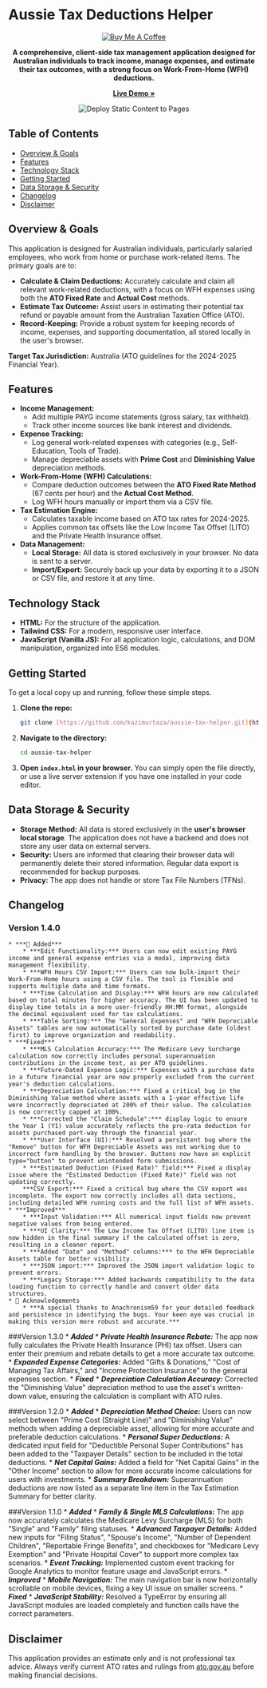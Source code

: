 # Aussie Tax Deductions Helper

<p align="center">
  <a href="https://www.buymeacoffee.com/kazimurtaza" target="_blank" rel="noopener noreferrer">
    <img src="https://img.shields.io/badge/Buy%20Me%20A%20Coffee-FFDD00?style=for-the-badge&logo=buy-me-a-coffee&logoColor=black" alt="Buy Me A Coffee">
  </a>
</p>

<p align="center">
  <strong>A comprehensive, client-side tax management application designed for Australian individuals to track income, manage expenses, and estimate their tax outcomes, with a strong focus on Work-From-Home (WFH) deductions.</strong>
</p>

<p align="center">
  <a href="https://kazimurtaza.github.io/aussie-tax-helper/"><strong>Live Demo »</strong></a>
</p>

<p align="center">
  <img src="https://github.com/kazimurtaza/aussie-tax-helper/actions/workflows/static.yml/badge.svg" alt="Deploy Static Content to Pages">
</p>

## Table of Contents

- [Overview & Goals](#overview--goals)
- [Features](#features)
- [Technology Stack](#technology-stack)
- [Getting Started](#getting-started)
- [Data Storage & Security](#data-storage--security)
- [Changelog](#changelog)
- [Disclaimer](#disclaimer)

## Overview & Goals

This application is designed for Australian individuals, particularly salaried employees, who work from home or purchase work-related items. The primary goals are to:

* **Calculate & Claim Deductions:** Accurately calculate and claim all relevant work-related deductions, with a focus on WFH expenses using both the **ATO Fixed Rate** and **Actual Cost** methods.
* **Estimate Tax Outcome:** Assist users in estimating their potential tax refund or payable amount from the Australian Taxation Office (ATO).
* **Record-Keeping:** Provide a robust system for keeping records of income, expenses, and supporting documentation, all stored locally in the user's browser.

**Target Tax Jurisdiction:** Australia (ATO guidelines for the 2024-2025 Financial Year).

## Features

* **Income Management:**
    * Add multiple PAYG income statements (gross salary, tax withheld).
    * Track other income sources like bank interest and dividends.
* **Expense Tracking:**
    * Log general work-related expenses with categories (e.g., Self-Education, Tools of Trade).
    * Manage depreciable assets with **Prime Cost** and **Diminishing Value** depreciation methods.
* **Work-From-Home (WFH) Calculations:**
    * Compare deduction outcomes between the **ATO Fixed Rate Method** (67 cents per hour) and the **Actual Cost Method**.
    * Log WFH hours manually or import them via a CSV file.
* **Tax Estimation Engine:**
    * Calculates taxable income based on ATO tax rates for 2024-2025.
    * Applies common tax offsets like the Low Income Tax Offset (LITO) and the Private Health Insurance offset.
* **Data Management:**
    * **Local Storage:** All data is stored exclusively in your browser. No data is sent to a server.
    * **Import/Export:** Securely back up your data by exporting it to a JSON or CSV file, and restore it at any time.

## Technology Stack

* **HTML:** For the structure of the application.
* **Tailwind CSS:** For a modern, responsive user interface.
* **JavaScript (Vanilla JS):** For all application logic, calculations, and DOM manipulation, organized into ES6 modules.

## Getting Started

To get a local copy up and running, follow these simple steps.

1.  **Clone the repo:**
    ```sh
    git clone [https://github.com/kazimurtaza/aussie-tax-helper.git](https://github.com/kazimurtaza/aussie-tax-helper.git)
    ```
2.  **Navigate to the directory:**
    ```sh
    cd aussie-tax-helper
    ```
3.  **Open `index.html` in your browser.**
    You can simply open the file directly, or use a live server extension if you have one installed in your code editor.

## Data Storage & Security

* **Storage Method:** All data is stored exclusively in the **user's browser local storage**. The application does not have a backend and does not store any user data on external servers.
* **Security:** Users are informed that clearing their browser data will permanently delete their stored information. Regular data export is recommended for backup purposes.
* **Privacy:** The app does not handle or store Tax File Numbers (TFNs).

## Changelog

### Version 1.4.0
    * ***🚀 Added***
        * ***Edit Functionality:*** Users can now edit existing PAYG income and general expense entries via a modal, improving data management flexibility.
        * ***WFH Hours CSV Import:*** Users can now bulk-import their Work-From-Home hours using a CSV file. The tool is flexible and supports multiple date and time formats.
        * ***Time Calculation and Display:*** WFH hours are now calculated based on total minutes for higher accuracy. The UI has been updated to display time totals in a more user-friendly HH:MM format, alongside the decimal equivalent used for tax calculations.
        * ***Table Sorting:*** The "General Expenses" and "WFH Depreciable Assets" tables are now automatically sorted by purchase date (oldest first) to improve organization and readability.
    * ***Fixed***
        * ***MLS Calculation Accuracy:*** The Medicare Levy Surcharge calculation now correctly includes personal superannuation contributions in the income test, as per ATO guidelines.
        * ***Future-Dated Expense Logic:*** Expenses with a purchase date in a future financial year are now properly excluded from the current year's deduction calculations.
        * ***Depreciation Calculation:*** Fixed a critical bug in the Diminishing Value method where assets with a 1-year effective life were incorrectly depreciated at 200% of their value. The calculation is now correctly capped at 100%.
        * ***Corrected the "Claim Schedule":*** display logic to ensure the Year 1 (Y1) value accurately reflects the pro-rata deduction for assets purchased part-way through the financial year.
        * ***User Interface (UI):*** Resolved a persistent bug where the "Remove" button for WFH Depreciable Assets was not working due to incorrect form handling by the browser. Buttons now have an explicit type="button" to prevent unintended form submissions.
        * ***Estimated Deduction (Fixed Rate)" field:*** Fixed a display issue where the "Estimated Deduction (Fixed Rate)" field was not updating correctly.
        ***CSV Export:*** Fixed a critical bug where the CSV export was incomplete. The export now correctly includes all data sections, including detailed WFH running costs and the full list of WFH assets.
    * ***Improved***
        * ***Input Validation:*** All numerical input fields now prevent negative values from being entered.
        * ***UI Clarity:*** The Low Income Tax Offset (LITO) line item is now hidden in the final summary if the calculated offset is zero, resulting in a cleaner report.
        * ***Added "Date" and "Method" columns:*** to the WFH Depreciable Assets table for better visibility.
        * ***JSON import:*** Improved the JSON import validation logic to prevent errors.
        * ***Legacy Storage:*** Added backwards compatibility to the data loading function to correctly handle and convert older data structures.
    * 🙏 Acknowledgements
        * ***A special thanks to Anachronism59 for your detailed feedback and persistence in identifying the bugs. Your keen eye was crucial in making this version more robust and accurate.***

###Version 1.3.0
    * ***Added***
        * ***Private Health Insurance Rebate:*** The app now fully calculates the Private Health Insurance (PHI) tax offset. Users can enter their premium and rebate details to get a more accurate tax outcome.
        * ***Expanded Expense Categories:*** Added "Gifts & Donations," "Cost of Managing Tax Affairs," and "Income Protection Insurance" to the general expenses section.
    * ***Fixed***
        * ***Depreciation Calculation Accuracy:*** Corrected the "Diminishing Value" depreciation method to use the asset's written-down value, ensuring the calculation is compliant with ATO rules.

###Version 1.2.0
    * ***Added***
        * ***Depreciation Method Choice:*** Users can now select between "Prime Cost (Straight Line)" and "Diminishing Value" methods when adding a depreciable asset, allowing for more accurate and preferable deduction calculations.
        * ***Personal Super Deductions:*** A dedicated input field for "Deductible Personal Super Contributions" has been added to the "Taxpayer Details" section to be included in the total deductions.
        * ***Net Capital Gains:*** Added a field for "Net Capital Gains" in the "Other Income" section to allow for more accurate income calculations for users with investments.
        * ***Summary Breakdown:*** Superannuation deductions are now listed as a separate line item in the Tax Estimation Summary for better clarity.

###Version 1.1.0
    * ***Added***
        * ***Family & Single MLS Calculations:*** The app now accurately calculates the Medicare Levy Surcharge (MLS) for both "Single" and "Family" filing statuses.
        * ***Advanced Taxpayer Details:*** Added new inputs for "Filing Status", "Spouse's Income", "Number of Dependent Children", "Reportable Fringe Benefits", and checkboxes for "Medicare Levy Exemption" and "Private Hospital Cover" to support more complex tax scenarios.
        * ***Event Tracking:*** Implemented custom event tracking for Google Analytics to monitor feature usage and JavaScript errors.
        * ***Improved***
        * ***Mobile Navigation:*** The main navigation bar is now horizontally scrollable on mobile devices, fixing a key UI issue on smaller screens.
        * ***Fixed***
            * ***JavaScript Stability:*** Resolved a TypeError by ensuring all JavaScript modules are loaded completely and function calls have the correct parameters.

## Disclaimer

This application provides an estimate only and is not professional tax advice. Always verify current ATO rates and rulings from [ato.gov.au](https://www.ato.gov.au) before making financial decisions.
